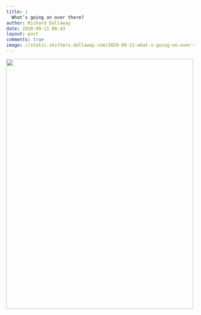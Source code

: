 ```yaml
---
title: |
  What’s going on over there?
author: Richard Dallaway
date: 2020-09-11 06:43
layout: post
comments: true
image: //static.skitters.dallaway.com/2020-09-11-what-s-going-on-over-there-thumb-1-IMG_1817.jpg
---
```


<div>
        <a href="//static.skitters.dallaway.com/2020-09-11-what-s-going-on-over-there-fullsize-1-IMG_1817.jpg">
          <img src="//static.skitters.dallaway.com/2020-09-11-what-s-going-on-over-there-thumb-1-IMG_1817.jpg" width="500" height="667"/>
        </a>
      </div>



 
      